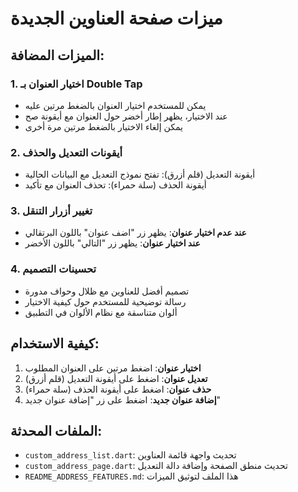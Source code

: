 # ميزات صفحة العناوين الجديدة

## الميزات المضافة:

### 1. اختيار العنوان بـ Double Tap
- يمكن للمستخدم اختيار العنوان بالضغط مرتين عليه
- عند الاختيار، يظهر إطار أخضر حول العنوان مع أيقونة صح
- يمكن إلغاء الاختيار بالضغط مرتين مرة أخرى

### 2. أيقونات التعديل والحذف
- أيقونة التعديل (قلم أزرق): تفتح نموذج التعديل مع البيانات الحالية
- أيقونة الحذف (سلة حمراء): تحذف العنوان مع تأكيد

### 3. تغيير أزرار التنقل
- **عند عدم اختيار عنوان**: يظهر زر "اضف عنوان" باللون البرتقالي
- **عند اختيار عنوان**: يظهر زر "التالي" باللون الأخضر

### 4. تحسينات التصميم
- تصميم أفضل للعناوين مع ظلال وحواف مدورة
- رسالة توضيحية للمستخدم حول كيفية الاختيار
- ألوان متناسقة مع نظام الألوان في التطبيق

## كيفية الاستخدام:

1. **اختيار عنوان**: اضغط مرتين على العنوان المطلوب
2. **تعديل عنوان**: اضغط على أيقونة التعديل (قلم أزرق)
3. **حذف عنوان**: اضغط على أيقونة الحذف (سلة حمراء)
4. **إضافة عنوان جديد**: اضغط على زر "إضافة عنوان جديد"

## الملفات المحدثة:

- `custom_address_list.dart`: تحديث واجهة قائمة العناوين
- `custom_address_page.dart`: تحديث منطق الصفحة وإضافة دالة التعديل
- `README_ADDRESS_FEATURES.md`: هذا الملف لتوثيق الميزات 